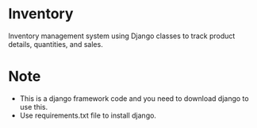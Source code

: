 # Inventory
Inventory management system using Django classes to track product details, quantities, and sales.

# Note
- This is a django framework code and you need to download django to use this.
- Use requirements.txt file to install django.
